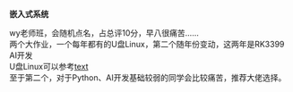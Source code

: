 **嵌入式系统**

wy老师班，会随机点名，占总评10分，早八很痛苦……\
两个大作业，一个每年都有的U盘Linux，第二个随年份变动，这两年是RK3399 AI开发\
U盘Linux可以参考[text](https://www.cc98.org/topic/5048562)\
至于第二个，对于Python、AI开发基础较弱的同学会比较痛苦，推荐大佬选择。